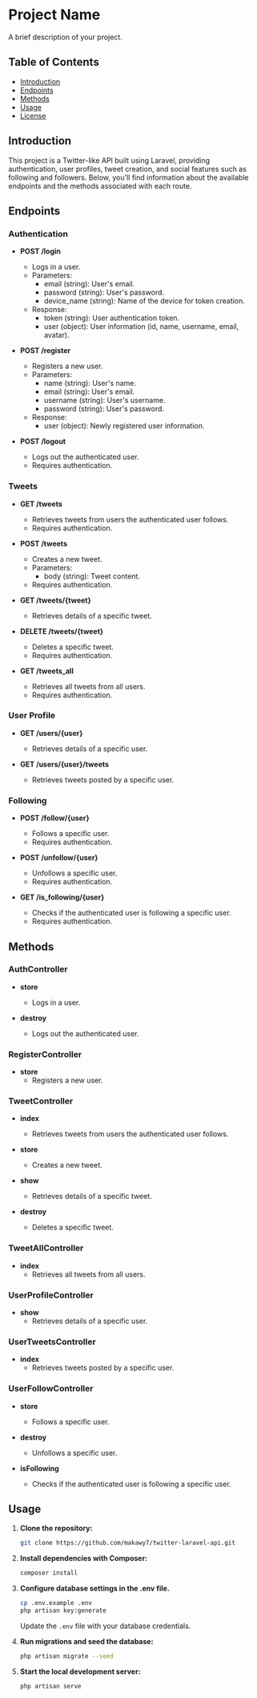 # Project Name

A brief description of your project.

## Table of Contents

-   [Introduction](#introduction)
-   [Endpoints](#endpoints)
-   [Methods](#methods)
-   [Usage](#usage)
-   [License](#license)

## Introduction

This project is a Twitter-like API built using Laravel, providing authentication, user profiles, tweet creation, and social features such as following and followers. Below, you'll find information about the available endpoints and the methods associated with each route.

## Endpoints

### Authentication

-   **POST /login**

    -   Logs in a user.
    -   Parameters:
        -   email (string): User's email.
        -   password (string): User's password.
        -   device_name (string): Name of the device for token creation.
    -   Response:
        -   token (string): User authentication token.
        -   user (object): User information (id, name, username, email, avatar).

-   **POST /register**

    -   Registers a new user.
    -   Parameters:
        -   name (string): User's name.
        -   email (string): User's email.
        -   username (string): User's username.
        -   password (string): User's password.
    -   Response:
        -   user (object): Newly registered user information.

-   **POST /logout**
    -   Logs out the authenticated user.
    -   Requires authentication.

### Tweets

-   **GET /tweets**
    -   Retrieves tweets from users the authenticated user follows.
    -   Requires authentication.
-   **POST /tweets**

    -   Creates a new tweet.
    -   Parameters:
        -   body (string): Tweet content.
    -   Requires authentication.

-   **GET /tweets/{tweet}**

    -   Retrieves details of a specific tweet.

-   **DELETE /tweets/{tweet}**

    -   Deletes a specific tweet.
    -   Requires authentication.

-   **GET /tweets_all**
    -   Retrieves all tweets from all users.
    -   Requires authentication.

### User Profile

-   **GET /users/{user}**

    -   Retrieves details of a specific user.

-   **GET /users/{user}/tweets**
    -   Retrieves tweets posted by a specific user.

### Following

-   **POST /follow/{user}**

    -   Follows a specific user.
    -   Requires authentication.

-   **POST /unfollow/{user}**

    -   Unfollows a specific user.
    -   Requires authentication.

-   **GET /is_following/{user}**
    -   Checks if the authenticated user is following a specific user.
    -   Requires authentication.

## Methods

### AuthController

-   **store**

    -   Logs in a user.

-   **destroy**
    -   Logs out the authenticated user.

### RegisterController

-   **store**
    -   Registers a new user.

### TweetController

-   **index**

    -   Retrieves tweets from users the authenticated user follows.

-   **store**

    -   Creates a new tweet.

-   **show**

    -   Retrieves details of a specific tweet.

-   **destroy**
    -   Deletes a specific tweet.

### TweetAllController

-   **index**
    -   Retrieves all tweets from all users.

### UserProfileController

-   **show**
    -   Retrieves details of a specific user.

### UserTweetsController

-   **index**
    -   Retrieves tweets posted by a specific user.

### UserFollowController

-   **store**

    -   Follows a specific user.

-   **destroy**

    -   Unfollows a specific user.

-   **isFollowing**
    -   Checks if the authenticated user is following a specific user.

## Usage

1. **Clone the repository:**

    ```bash
    git clone https://github.com/makawy7/twitter-laravel-api.git
    ```

2. **Install dependencies with Composer:**

    ```bash
    composer install
    ```

3. **Configure database settings in the .env file.**

    ```bash
    cp .env.example .env
    php artisan key:generate
    ```

    Update the `.env` file with your database credentials.

4. **Run migrations and seed the database:**

    ```bash
    php artisan migrate --seed
    ```

5. **Start the local development server:**

    ```bash
    php artisan serve
    ```